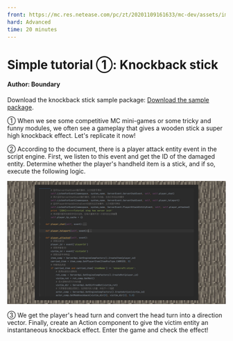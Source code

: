 ```yaml
--- 
front: https://mc.res.netease.com/pc/zt/20201109161633/mc-dev/assets/img/6_1.3bed48ba.jpg 
hard: Advanced 
time: 20 minutes 
--- 
```

# Simple tutorial ①: Knockback stick 
#### Author: Boundary 

Download the knockback stick sample package: [Download the sample package](https://g79.gdl.netease.com/guidedemo-case10.zip). 

① When we see some competitive MC mini-games or some tricky and funny modules, we often see a gameplay that gives a wooden stick a super high knockback effect. Let's replicate it now! 

② According to the document, there is a player attack entity event in the script engine. First, we listen to this event and get the ID of the damaged entity. Determine whether the player's handheld item is a stick, and if so, execute the following logic. 

![](./images/6_1.jpg) 

③ We get the player's head turn and convert the head turn into a direction vector. Finally, create an Action component to give the victim entity an instantaneous knockback effect. Enter the game and check the effect! 

